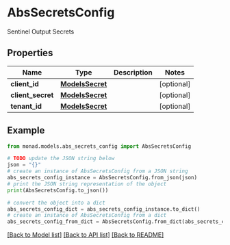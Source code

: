 # AbsSecretsConfig

Sentinel Output Secrets

## Properties

Name | Type | Description | Notes
------------ | ------------- | ------------- | -------------
**client_id** | [**ModelsSecret**](ModelsSecret.md) |  | [optional] 
**client_secret** | [**ModelsSecret**](ModelsSecret.md) |  | [optional] 
**tenant_id** | [**ModelsSecret**](ModelsSecret.md) |  | [optional] 

## Example

```python
from monad.models.abs_secrets_config import AbsSecretsConfig

# TODO update the JSON string below
json = "{}"
# create an instance of AbsSecretsConfig from a JSON string
abs_secrets_config_instance = AbsSecretsConfig.from_json(json)
# print the JSON string representation of the object
print(AbsSecretsConfig.to_json())

# convert the object into a dict
abs_secrets_config_dict = abs_secrets_config_instance.to_dict()
# create an instance of AbsSecretsConfig from a dict
abs_secrets_config_from_dict = AbsSecretsConfig.from_dict(abs_secrets_config_dict)
```
[[Back to Model list]](../README.md#documentation-for-models) [[Back to API list]](../README.md#documentation-for-api-endpoints) [[Back to README]](../README.md)


